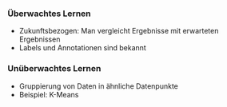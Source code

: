 ### Überwachtes Lernen
- Zukunftsbezogen: Man vergleicht Ergebnisse mit erwarteten Ergebnissen
- Labels und Annotationen sind bekannt
### Unüberwachtes Lernen
- Gruppierung von Daten in ähnliche Datenpunkte
- Beispiel: K-Means